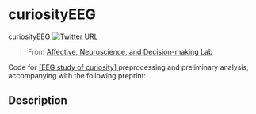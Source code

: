 # curiosityEEG
curiosityEEG
[![Twitter URL](https://img.shields.io/twitter/url?label=%40ANDlab3&style=social&url=https%3A%2F%2Ftwitter.com%2FANDlab3)
](https://twitter.com/ANDlab3)

> From [Affective, Neuroscience, and Decision-making Lab](https://andlab-um.com)

Code for [[EEG study of curiosity] ](https://openneuro.org/datasets/ds003766) preprocessing and preliminary analysis, accompanying with the following preprint:


## Description

